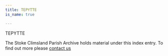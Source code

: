 ```yaml
---
title: TEPYTTE
is_name: true

---
```


TEPYTTE


The Stoke Climsland Parish Archive holds material under this index entry. To find out more please [contact us](/contact/)
